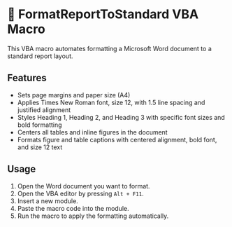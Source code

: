 # 📄 FormatReportToStandard VBA Macro

This VBA macro automates formatting a Microsoft Word document to a standard report layout.

## Features

- Sets page margins and paper size (A4) 
- Applies Times New Roman font, size 12, with 1.5 line spacing and justified alignment  
- Styles Heading 1, Heading 2, and Heading 3 with specific font sizes and bold formatting  
- Centers all tables and inline figures in the document  
- Formats figure and table captions with centered alignment, bold font, and size 12 text  

## Usage

1. Open the Word document you want to format.  
2. Open the VBA editor by pressing `Alt + F11`.  
3. Insert a new module.  
4. Paste the macro code into the module.  
5. Run the macro to apply the formatting automatically. 
